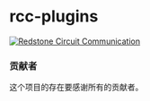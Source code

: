 # rcc-plugins

[![Redstone Circuit Communication](https://img.shields.io/badge/Redstone-Circuit-Communication-red?style=for-the-badge&logo=tencent%20qq)
](https://qm.qq.com/q/2BMxHEmRmM)  

### 贡献者

这个项目的存在要感谢所有的贡献者。


